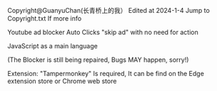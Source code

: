 Copyright@GuanyuChan(长青桥上的我）
Edited at 2024-1-4
Jump to Copyright.txt If more info


Youtube ad blocker
Auto Clicks "skip ad" with no need for action


JavaScript as a main language


(The Blocker is still being repaired, Bugs MAY happen, sorry!)

Extension: "Tampermonkey" Is required, It can be find on the Edge extension store or Chrome web store
